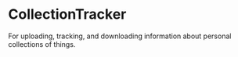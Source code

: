 # CollectionTracker
For uploading, tracking, and downloading information about personal collections of things.
